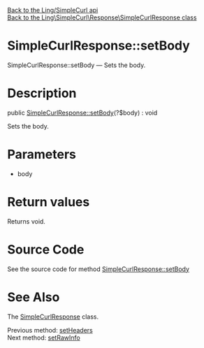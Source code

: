 [Back to the Ling/SimpleCurl api](https://github.com/lingtalfi/SimpleCurl/blob/master/doc/api/Ling/SimpleCurl.md)<br>
[Back to the Ling\SimpleCurl\Response\SimpleCurlResponse class](https://github.com/lingtalfi/SimpleCurl/blob/master/doc/api/Ling/SimpleCurl/Response/SimpleCurlResponse.md)


SimpleCurlResponse::setBody
================



SimpleCurlResponse::setBody — Sets the body.




Description
================


public [SimpleCurlResponse::setBody](https://github.com/lingtalfi/SimpleCurl/blob/master/doc/api/Ling/SimpleCurl/Response/SimpleCurlResponse/setBody.md)(?$body) : void




Sets the body.




Parameters
================


- body

    


Return values
================

Returns void.








Source Code
===========
See the source code for method [SimpleCurlResponse::setBody](https://github.com/lingtalfi/SimpleCurl/blob/master/Response/SimpleCurlResponse.php#L106-L109)


See Also
================

The [SimpleCurlResponse](https://github.com/lingtalfi/SimpleCurl/blob/master/doc/api/Ling/SimpleCurl/Response/SimpleCurlResponse.md) class.

Previous method: [setHeaders](https://github.com/lingtalfi/SimpleCurl/blob/master/doc/api/Ling/SimpleCurl/Response/SimpleCurlResponse/setHeaders.md)<br>Next method: [setRawInfo](https://github.com/lingtalfi/SimpleCurl/blob/master/doc/api/Ling/SimpleCurl/Response/SimpleCurlResponse/setRawInfo.md)<br>

